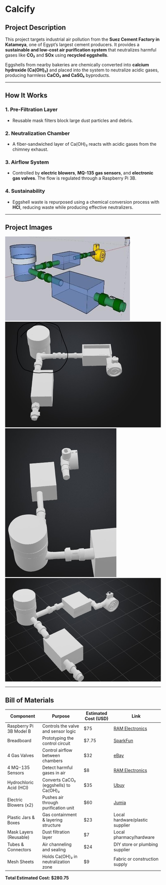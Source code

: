 # Calcify

##  Project Description
This project targets industrial air pollution from the **Suez Cement Factory in Katameya**, one of Egypt’s largest cement producers. It provides a **sustainable and low-cost air purification system** that neutralizes harmful gases like **CO₂** and **SOx** using **recycled eggshells**.

Eggshells from nearby bakeries are chemically converted into **calcium hydroxide (Ca(OH)₂)** and placed into the system to neutralize acidic gases, producing harmless **CaCO₃ and CaSO₄** byproducts.

---

##  How It Works

### 1. **Pre-Filtration Layer**
- Reusable mask filters block large dust particles and debris.

### 2. **Neutralization Chamber**
- A fiber-sandwiched layer of Ca(OH)₂ reacts with acidic gases from the chimney exhaust.

### 3. **Airflow System**
- Controlled by **electric blowers**, **MQ-135 gas sensors**, and **electronic gas valves**. The flow is regulated through a Raspberry Pi 3B.

### 4. **Sustainability**
- Eggshell waste is repurposed using a chemical conversion process with **HCl**, reducing waste while producing effective neutralizers.

---

##  Project Images

![alt text](Pics/P9e1.png) 
![alt text](Pics/f3.jpg) 
![alt text](Pics/f2.jpg) 
![alt text](Pics/f1.jpg)

---

##  Bill of Materials

| Component                         | Purpose                              | Estimated Cost (USD) | Link |
|----------------------------------|--------------------------------------|-----------------------|------|
| Raspberry Pi 3B Model B          | Controls the valve and sensor logic  | $75                  | [RAM Electronics](https://www.ram-e-shop.com/ar/shop/raspberry-pi-3-raspberry-pi-3b-model-b-7067) |
| Breadboard                       | Prototyping the control circuit      | $7.75                | [SparkFun](https://www.sparkfun.com/products/12615) |
| 4 Gas Valves                     | Control airflow between chambers     | $32                  | [eBay](https://www.ebay.com/itm/132272425835) |
| 4 MQ-135 Sensors                 | Detect harmful gases in air          | $8                   | [RAM Electronics](https://www.ram-e-shop.com/ar/shop/kit-mq135-mq-135-sensor-air-quality-sensor-hazardous-gas-detection-module-7312) |
| Hydrochloric Acid (HCl)          | Converts CaCO₃ (eggshells) to Ca(OH)₂ | $35                  | [Ubuy](https://www.ubuy.com.eg/en/product/1OOQRHUO-0-1m-hydrochloric-acid-1l-excellent-for-chemistry-or-refinement-experiments-the-curated-chemical-col) |
| Electric Blowers (x2)           | Pushes air through purification unit | $60                  | [Jumia](https://www.jumia.com.eg/ct17010-blower-and-vacuum-cleaner-710w-crown-mpg175087.html) |
| Plastic Jars & Boxes             | Gas containment & layering structure | $23                  | Local hardware/plastic supplier |
| Mask Layers (Reusable)           | Dust filtration layer                 | $7                   | Local pharmacy/hardware |
| Tubes & Connectors               | Air channeling and sealing           | $24                  | DIY store or plumbing supplier |
| Mesh Sheets                      | Holds Ca(OH)₂ in neutralization zone | $9                   | Fabric or construction supply |

**Total Estimated Cost: $280.75**

